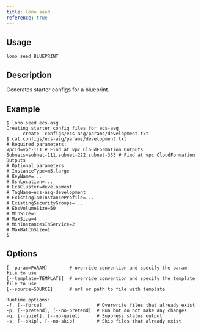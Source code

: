 ```yaml
---
title: lono seed
reference: true
---
```


## Usage

    lono seed BLUEPRINT

## Description

Generates starter configs for a blueprint.

## Example

    $ lono seed ecs-asg
    Creating starter config files for ecs-asg
          create  configs/ecs-asg/params/development.txt
    $ cat configs/ecs-asg/params/development.txt
    # Required parameters:
    VpcId=vpc-111 # Find at vpc CloudFormation Outputs
    Subnets=subnet-111,subnet-222,subnet-333 # Find at vpc CloudFormation Outputs
    # Optional parameters:
    # InstanceType=m5.large
    # KeyName=...
    # SshLocation=...
    # EcsCluster=development
    # TagName=ecs-asg-development
    # ExistingIamInstanceProfile=...
    # ExistingSecurityGroups=...
    # EbsVolumeSize=50
    # MinSize=1
    # MaxSize=4
    # MinInstancesInService=2
    # MaxBatchSize=1
    $


## Options

```
[--param=PARAM]        # override convention and specify the param file to use
[--template=TEMPLATE]  # override convention and specify the template file to use
[--source=SOURCE]      # url or path to file with template

Runtime options:
-f, [--force]                    # Overwrite files that already exist
-p, [--pretend], [--no-pretend]  # Run but do not make any changes
-q, [--quiet], [--no-quiet]      # Suppress status output
-s, [--skip], [--no-skip]        # Skip files that already exist
```

